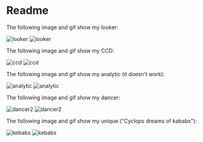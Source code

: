 # Readme

The following image and gif show my looker:

![looker](https://user-images.githubusercontent.com/64821062/144703742-478477de-cda7-442a-b7b1-c60d04e61648.png)
![looker](https://user-images.githubusercontent.com/64821062/144703757-2dfc02e7-3cd1-4ebd-94bb-9705015be32a.gif)

The following image and gif show my CCD:

![ccd](https://user-images.githubusercontent.com/64821062/144703743-e5ed8603-161a-4743-bb83-6dd8c1b9ca64.png)
![ccd](https://user-images.githubusercontent.com/64821062/144703755-87f51bb0-c779-4198-9390-2f604881d4ea.gif)

The following image and gif show my analytic (it doesn't work): 

![analytic](https://user-images.githubusercontent.com/64821062/144703737-1f7922de-416e-46e8-92f5-842deeb8c0ef.png)
![analytic](https://user-images.githubusercontent.com/64821062/144703753-607606d3-ad0b-4b1f-b507-e976e64bd1dd.gif)


The following image and gif show my dancer:

![dancer2](https://user-images.githubusercontent.com/64821062/144703734-3f447a95-f9c7-476f-ad15-cfe7d813d94f.png)
![dancer2](https://user-images.githubusercontent.com/64821062/144703749-d2728e70-3ff5-456c-88b2-3bb7cbb3d69d.gif)


The following image and gif show my unique ("Cyclops dreams of kababs"):

![kebabs](https://user-images.githubusercontent.com/64821062/144703736-4b55cdac-d610-47b8-92cc-200513de8f5f.png)
![kebabs](https://user-images.githubusercontent.com/64821062/144703748-7e67f661-8cb5-45e5-af15-4c4eb3b9a4d8.gif)

